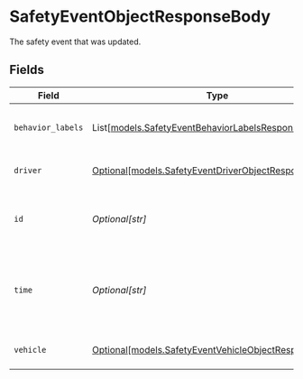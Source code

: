 # SafetyEventObjectResponseBody

The safety event that was updated.


## Fields

| Field                                                                                                      | Type                                                                                                       | Required                                                                                                   | Description                                                                                                | Example                                                                                                    |
| ---------------------------------------------------------------------------------------------------------- | ---------------------------------------------------------------------------------------------------------- | ---------------------------------------------------------------------------------------------------------- | ---------------------------------------------------------------------------------------------------------- | ---------------------------------------------------------------------------------------------------------- |
| `behavior_labels`                                                                                          | List[[models.SafetyEventBehaviorLabelsResponseBody](../models/safetyeventbehaviorlabelsresponsebody.md)]   | :heavy_minus_sign:                                                                                         | Behavior labels for a safety event.                                                                        |                                                                                                            |
| `driver`                                                                                                   | [Optional[models.SafetyEventDriverObjectResponseBody]](../models/safetyeventdriverobjectresponsebody.md)   | :heavy_minus_sign:                                                                                         | A minified driver object.                                                                                  |                                                                                                            |
| `id`                                                                                                       | *Optional[str]*                                                                                            | :heavy_minus_sign:                                                                                         | The unique Samsara ID of the safety event.                                                                 | 212014918174029-1550954461759                                                                              |
| `time`                                                                                                     | *Optional[str]*                                                                                            | :heavy_minus_sign:                                                                                         | The time the safety event occurred in RFC 3339 milliseconds format.                                        | 2019-06-13T19:08:25.455Z                                                                                   |
| `vehicle`                                                                                                  | [Optional[models.SafetyEventVehicleObjectResponseBody]](../models/safetyeventvehicleobjectresponsebody.md) | :heavy_minus_sign:                                                                                         | A minified vehicle object.                                                                                 |                                                                                                            |